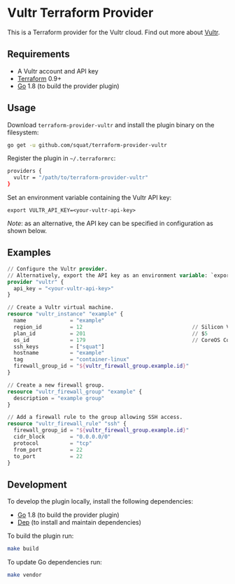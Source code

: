 # Vultr Terraform Provider

This is a Terraform provider for the Vultr cloud. Find out more about [Vultr](https://www.vultr.com/about/).

## Requirements

* A Vultr account and API key
* [Terraform](https://www.terraform.io/downloads.html) 0.9+
* [Go](https://golang.org/doc/install) 1.8 (to build the provider plugin)

## Usage

Download `terraform-provider-vultr` and install the plugin binary on the filesystem:
```sh
go get -u github.com/squat/terraform-provider-vultr
```

Register the plugin in `~/.terraformrc`:
```sh
providers {
  vultr = "/path/to/terraform-provider-vultr"
}
```

Set an environment variable containing the Vultr API key:
```
export VULTR_API_KEY=<your-vultr-api-key>
```
*Note*: as an alternative, the API key can be specified in configuration as shown below.

## Examples

```tf
// Configure the Vultr provider. 
// Alternatively, export the API key as an environment variable: `export VULTR_API_KEY=<your-vultr-api-key>`.
provider "vultr" {
  api_key = "<your-vultr-api-key>"
}

// Create a Vultr virtual machine.
resource "vultr_instance" "example" {
  name              = "example"
  region_id         = 12                                   // Silicon Valley
  plan_id           = 201                                  // $5
  os_id             = 179                                  // CoreOS Container Linux stable
  ssh_keys          = ["squat"]
  hostname          = "example"
  tag               = "container-linux"
  firewall_group_id = "${vultr_firewall_group.example.id}"
}

// Create a new firewall group.
resource "vultr_firewall_group" "example" {
  description = "example group"
}

// Add a firewall rule to the group allowing SSH access.
resource "vultr_firewall_rule" "ssh" {
  firewall_group_id = "${vultr_firewall_group.example.id}"
  cidr_block        = "0.0.0.0/0"
  protocol          = "tcp"
  from_port         = 22
  to_port           = 22
}
```

## Development

To develop the plugin locally, install the following dependencies:
* [Go](https://golang.org/doc/install) 1.8 (to build the provider plugin)
* [Dep](https://github.com/golang/dep#setup) (to install and maintain dependencies)

To build the plugin run:
```sh
make build
```

To update Go dependencies run:
```sh
make vendor
```
